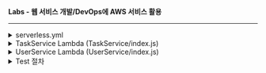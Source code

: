 **Labs - 웹 서비스 개발/DevOps에 AWS 서비스 활용**

---

<details>
<summary>serverless.yml</summary>

```yml
service: task-user-service

frameworkVersion: '4'

# 프로바이더 설정
provider:
  name: aws
  runtime: nodejs20.x
  region: ap-northeast-2  # 서울 리전
  stage: ${opt:stage, 'dev'}  # 기본 스테이지는 dev
  
  # IAM 역할 권한 설정
  iam:
    role:
      statements:
        - Effect: Allow
          Action:
            - logs:CreateLogGroup
            - logs:CreateLogStream
            - logs:PutLogEvents
          Resource: '*'

# 함수 정의
functions:
  # Task 서비스 함수
  taskService:
    handler: TaskService/index.handler
    events:
      - http:
          path: /tasks
          method: get
          cors: true  # CORS 활성화
      - http:
          path: /tasks
          method: post
          cors: true
    environment:
      STAGE: ${self:provider.stage}

  # User 서비스 함수
  userService:
    handler: UserService/index.handler
    events:
      - http:
          path: /users
          method: get
          cors: true
      - http:
          path: /users
          method: post
          cors: true
    environment:
      STAGE: ${self:provider.stage}

# 사용자 정의 리소스
resources:
  Resources:
    # API Gateway 응답 헤더 설정
    GatewayResponseDefault4XX:
      Type: 'AWS::ApiGateway::GatewayResponse'
      Properties:
        ResponseParameters:
          gatewayresponse.header.Access-Control-Allow-Origin: "'*'"
          gatewayresponse.header.Access-Control-Allow-Headers: "'*'"
        ResponseType: DEFAULT_4XX
        RestApiId:
          Ref: 'ApiGatewayRestApi'
    
    GatewayResponseDefault5XX:
      Type: 'AWS::ApiGateway::GatewayResponse'
      Properties:
        ResponseParameters:
          gatewayresponse.header.Access-Control-Allow-Origin: "'*'"
          gatewayresponse.header.Access-Control-Allow-Headers: "'*'"
        ResponseType: DEFAULT_5XX
        RestApiId:
          Ref: 'ApiGatewayRestApi'

# 커스텀 설정
custom:
  # 스테이지별 설정
  stages:
    dev:
      logLevel: DEBUG
    prod:
      logLevel: ERROR

# 플러그인 설정
plugins:
  - serverless-offline  # 로컬 테스트용 플러그인

package:
  patterns:
    - '!node_modules/**'  # node_modules 제외
    - '!.git/**'          # .git 폴더 제외

```
</details>


<details>
<summary>TaskService Lambda (TaskService/index.js)</summary>

```JavaScript
'use strict';

const tasks = [];

const handler = async (event) => {
    try {
        const httpMethod = event.httpMethod;
        
        switch (httpMethod) {
            case 'GET':
                return {
                    statusCode: 200,
                    headers: {
                        'Content-Type': 'application/json',
                        'Access-Control-Allow-Origin': '*',
                        'Access-Control-Allow-Credentials': true
                    },
                    body: JSON.stringify(tasks)
                };
                
            case 'POST':
                const task = JSON.parse(event.body);
                tasks.push(task);
                return {
                    statusCode: 201,
                    headers: {
                        'Content-Type': 'application/json',
                        'Access-Control-Allow-Origin': '*',
                        'Access-Control-Allow-Credentials': true
                    },
                    body: JSON.stringify(task)
                };
                
            default:
                return {
                    statusCode: 400,
                    body: JSON.stringify({ message: '지원하지 않는 HTTP 메소드입니다.' })
                };
        }
    } catch (error) {
        console.error('Error:', error);
        return {
            statusCode: 500,
            body: JSON.stringify({ 
                message: '서버 에러가 발생했습니다.',
                error: error.message 
            })
        };
    }
};

module.exports = { handler };
```
</details>

<details>
<summary>UserService  Lambda (UserService/index.js)</summary>

```JavaScript
'use strict';

const users = [];

const handler = async (event) => {
    try {
        const httpMethod = event.httpMethod;
        
        switch (httpMethod) {
            case 'GET':
                return {
                    statusCode: 200,
                    headers: {
                        'Content-Type': 'application/json',
                        'Access-Control-Allow-Origin': '*',
                        'Access-Control-Allow-Credentials': true
                    },
                    body: JSON.stringify(users)
                };
                
            case 'POST':
                const user = JSON.parse(event.body);
                users.push(user);
                return {
                    statusCode: 201,
                    headers: {
                        'Content-Type': 'application/json',
                        'Access-Control-Allow-Origin': '*',
                        'Access-Control-Allow-Credentials': true
                    },
                    body: JSON.stringify(user)
                };
                
            default:
                return {
                    statusCode: 400,
                    body: JSON.stringify({ message: '지원하지 않는 HTTP 메소드입니다.' })
                };
        }
    } catch (error) {
        console.error('Error:', error);
        return {
            statusCode: 500,
            body: JSON.stringify({ 
                message: '서버 에러가 발생했습니다.',
                error: error.message 
            })
        };
    }
};

module.exports = { handler };
```
</details>

<details>
<summary>Test 절차</summary>

1. **패키지 설치**  
   `npm install --save-dev serverless@4 serverless-offline`  

2. **배포**  
   `serverless deploy --verbose`  

3. **배포 후 엔드포인트 확인**  
   **endpoints:**  
   - GET - https://al9likgcld.execute-api.ap-northeast-2.amazonaws.com/dev/tasks  
   - POST - https://al9likgcld.execute-api.ap-northeast-2.amazonaws.com/dev/tasks  
   - GET - https://al9likgcld.execute-api.ap-northeast-2.amazonaws.com/dev/users  
   - POST - https://al9likgcld.execute-api.ap-northeast-2.amazonaws.com/dev/users  

   **functions:**  
   - taskService: task-user-service-dev-taskService (1.3 kB)  
   - userService: task-user-service-dev-userService (1.3 kB)  

4. **Lambda 함수 수행 로그 확인** (terminal 창 각각 띄워 서 로그 모니터링)  
   `serverless logs --function taskService --tail`  

5. **Postman 테스트**  
   A-1) **TaskService POST**  
   - URL: https://al9likgcld.execute-api.ap-northeast-2.amazonaws.com/dev/tasks  
   - Header에 `Content-Type: application/json` 추가  
   - Body에 입력할 JSON:  

   ```json
   {
       "title": "새로운 태스크1",
       "description": "태스크 설명1",
       "dueDate": "2024-11-02"
   }

</details>



